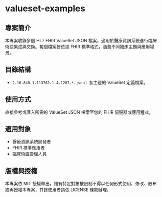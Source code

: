 # valueset-examples

## 專案簡介
本專案收錄多個 HL7 FHIR ValueSet JSON 檔案，適用於醫療資訊系統進行臨床術語集成與交換。每個檔案皆依據 FHIR 標準格式，涵蓋不同臨床主題與應用場景。

## 目錄結構
- `2.16.840.1.113762.1.4.1287.*.json`：各主題的 ValueSet 定義檔案。

## 使用方式
直接參考或匯入所需的 ValueSet JSON 檔案至您的 FHIR 伺服器或應用程式。

## 適用對象
- 醫療資訊系統開發者
- FHIR 標準應用者
- 臨床術語管理人員

## 版權與授權
本專案依 MIT 授權釋出，惟有特定對象被限制不得以任何形式使用、修改、散布或再授權本專案，其餘使用者請依 LICENSE 條款辦理。
